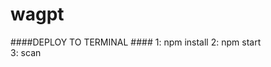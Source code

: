 # wagpt
 

####DEPLOY TO TERMINAL ####
1: npm install                         2: npm start                           
3: scan
